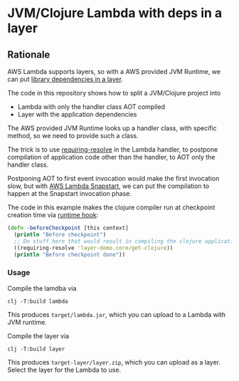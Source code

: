 # JVM/Clojure Lambda with deps in a layer

## Rationale

AWS Lambda supports layers, so with a AWS provided JVM Runtime, we can put [library dependencies in a layer](https://docs.aws.amazon.com/lambda/latest/dg/configuration-layers.html#configuration-layers-path).

The code in this repository shows how to split a JVM/Clojure project into

* Lambda with only the handler class AOT compiled
* Layer with the application dependencies

The AWS provided JVM Runtime looks up a handler class, with specific method, so we need to provide such a class.

The trick is to use [requiring-resolve](https://clojuredocs.org/clojure.core/requiring-resolve) in the Lambda handler, to postpone compilation of application code other than the handler, to AOT only the handler class.

Postponing AOT to first event invocation would make the first invocation slow, but with [AWS Lambda Snapstart](https://aws.amazon.com/blogs/aws/new-accelerate-your-lambda-functions-with-lambda-snapstart/), we can put the compilation to happen at the Snapstart invocation phase.

The code in this example makes the clojure compiler run at checkpoint creation time via [runtime hook](https://docs.aws.amazon.com/lambda/latest/dg/snapstart-runtime-hooks.html):

```clojure
(defn -beforeCheckpoint [this context]
  (println "Before checkpoint")
  ;; Do stuff here that would result in compiling the clojure application code, so the resulting process state can be checkpointed via Firecracker VM
  ((requiring-resolve 'layer-demo.core/get-clojure))
  (println "Before checkpoint done"))
```

### Usage

Compile the lamdba via

```shell
clj -T:build lambda
```

This produces `target/lambda.jar`, which you can upload to a Lambda with JVM runtime.

Compile the layer via

```shell
clj -T:build layer
```

This produces `target-layer/layer.zip`, which you can upload as a layer. Select the layer for the Lambda to use.
